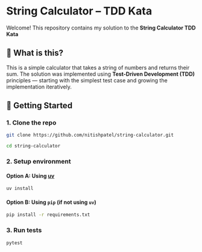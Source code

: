 # String Calculator – TDD Kata

Welcome! This repository contains my solution to the **String Calculator TDD Kata**

## 🧪 What is this?

This is a simple calculator that takes a string of numbers and returns their sum. The solution was implemented using **Test-Driven Development (TDD)** principles — starting with the simplest test case and growing the implementation iteratively.

## 🚀 Getting Started

### 1. Clone the repo

```bash
git clone https://github.com/nitishpatel/string-calculator.git
```

```bash
cd string-calculator
```

### 2. Setup environment

#### Option A: Using [uv](https://github.com/astral-sh/uv)

```bash
uv install
```

#### Option B: Using `pip` (if not using `uv`)

```bash
pip install -r requirements.txt
```

### 3. Run tests

```bash
pytest
```
